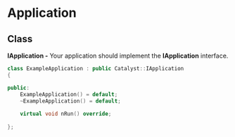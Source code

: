 # Application

## Class

**IApplication -** Your application should implement the **IApplication** interface.

```cpp
class ExampleApplication : public Catalyst::IApplication
{

public:
    ExampleApplication() = default;
    ~ExampleApplication() = default;
    
    virtual void nRun() override;
    
};
```

